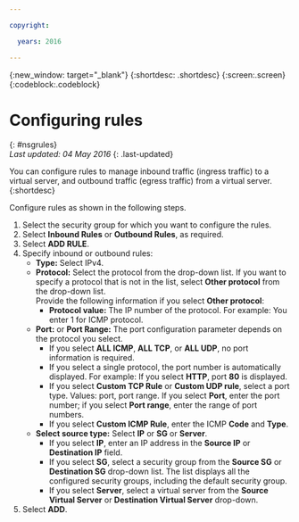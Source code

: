 ```yaml
---

copyright:

  years: 2016

---
```


{:new_window: target="_blank"}
{:shortdesc: .shortdesc}
{:screen:.screen}
{:codeblock:.codeblock}

# Configuring rules
{: #nsgrules}  
*Last updated: 04 May 2016*
{: .last-updated}

You can configure rules to manage inbound traffic (ingress traffic) to a virtual server, and outbound traffic (egress traffic) from a virtual server. 
{:shortdesc}

Configure rules as shown in the following steps. 

1. Select the security group for which you want to configure the rules.  
2. Select **Inbound Rules** or **Outbound Rules**, as required.  
3. Select **ADD RULE**.  
4. Specify inbound or outbound rules:  
	* **Type:** Select IPv4.  
	* **Protocol:** Select the protocol from the drop-down list. If you want to specify a protocol that is not in the list, select **Other protocol** from the drop-down list.  
	Provide the following information if you select **Other protocol**:  
	  * **Protocol value:** The IP number of the protocol. For example: You enter 1 for ICMP protocol.  
	* **Port:** or **Port Range:** The port configuration parameter depends on the protocol you select.  
		* If you select **ALL ICMP**, **ALL TCP**, or **ALL UDP**, no port information is required.  
		* If you select a single protocol, the port number is automatically displayed. For example: If you select **HTTP**, port **80** is displayed.  
		* If you select **Custom TCP Rule** or **Custom UDP rule**, select a port type. Values: port, port range. If you select **Port**, enter the port number; if you select **Port range**, enter the range of port numbers.  
		* If you select **Custom ICMP Rule**, enter the ICMP **Code** and **Type**.
	* **Select source type:** Select **IP** or **SG** or **Server**.  
		* If you select **IP**, enter an IP address in the **Source IP** or **Destination IP** field.  
		* If you select **SG**, select a security group from the **Source SG** or **Destination SG** drop-down list. The list displays all the configured security groups, including the default security group.  
		* If you select **Server**, select a virtual server from the **Source Virtual Server** or **Destination Virtual Server** drop-down.
5. Select **ADD**.
